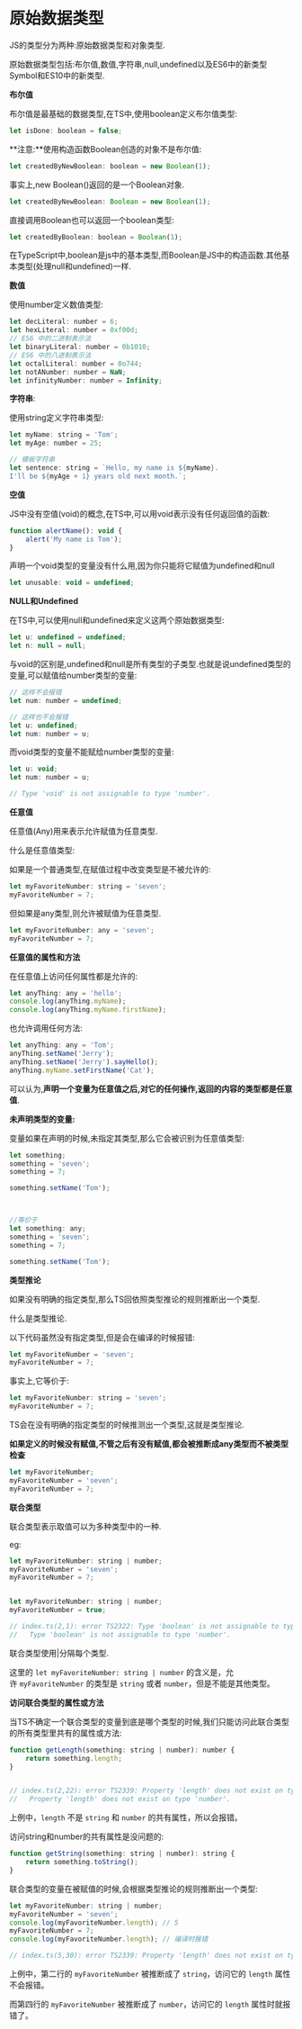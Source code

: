 # 原始数据类型

JS的类型分为两种:原始数据类型和对象类型.

原始数据类型包括:布尔值,数值,字符串,null,undefined以及ES6中的新类型Symbol和ES10中的新类型.

**布尔值**

布尔值是最基础的数据类型,在TS中,使用boolean定义布尔值类型:

```js
let isDone: boolean = false;
```

**注意:**使用构造函数Boolean创造的对象不是布尔值:

```js
let createdByNewBoolean: boolean = new Boolean(1);
```

事实上,new Boolean()返回的是一个Boolean对象.

```js
let createdByNewBoolean: Boolean = new Boolean(1);
```

直接调用Boolean也可以返回一个boolean类型:

```js
let createdByBoolean: boolean = Boolean(1);
```

在TypeScript中,boolean是js中的基本类型,而Boolean是JS中的构造函数.其他基本类型(处理null和undefined)一样.

**数值**

使用number定义数值类型:

```js
let decLiteral: number = 6;
let hexLiteral: number = 0xf00d;
// ES6 中的二进制表示法
let binaryLiteral: number = 0b1010;
// ES6 中的八进制表示法
let octalLiteral: number = 0o744;
let notANumber: number = NaN;
let infinityNumber: number = Infinity;
```

**字符串**:

使用string定义字符串类型:

```js
let myName: string = 'Tom';
let myAge: number = 25;

// 模板字符串
let sentence: string = `Hello, my name is ${myName}.
I'll be ${myAge + 1} years old next month.`;
```

**空值**

JS中没有空值(void)的概念,在TS中,可以用void表示没有任何返回值的函数:

```js
function alertName(): void {
    alert('My name is Tom');
}
```

声明一个void类型的变量没有什么用,因为你只能将它赋值为undefined和null 

```js
let unusable: void = undefined;
```

**NULL和Undefined**

在TS中,可以使用null和undefined来定义这两个原始数据类型:

```js
let u: undefined = undefined;
let n: null = null;
```

与void的区别是,undefined和null是所有类型的子类型.也就是说undefined类型的变量,可以赋值给number类型的变量:

```js
// 这样不会报错
let num: number = undefined;

// 这样也不会报错
let u: undefined;
let num: number = u;
```

而void类型的变量不能赋给number类型的变量:

```js
let u: void;
let num: number = u;

// Type 'void' is not assignable to type 'number'.
```

**任意值**

任意值(Any)用来表示允许赋值为任意类型.

什么是任意值类型:

如果是一个普通类型,在赋值过程中改变类型是不被允许的:

```js
let myFavoriteNumber: string = 'seven';
myFavoriteNumber = 7;
```

但如果是any类型,则允许被赋值为任意类型.

```js
let myFavoriteNumber: any = 'seven';
myFavoriteNumber = 7;
```

**任意值的属性和方法**

在任意值上访问任何属性都是允许的:

```js
let anyThing: any = 'hello';
console.log(anyThing.myName);
console.log(anyThing.myName.firstName);
```

也允许调用任何方法:

```js
let anyThing: any = 'Tom';
anyThing.setName('Jerry');
anyThing.setName('Jerry').sayHello();
anyThing.myName.setFirstName('Cat');
```

可以认为,**声明一个变量为任意值之后,对它的任何操作,返回的内容的类型都是任意值**.

**未声明类型的变量:**

变量如果在声明的时候,未指定其类型,那么它会被识别为任意值类型:

```js
let something;
something = 'seven';
something = 7;

something.setName('Tom');



//等价于
let something: any;
something = 'seven';
something = 7;

something.setName('Tom');

```

**类型推论**

如果没有明确的指定类型,那么TS回依照类型推论的规则推断出一个类型.

什么是类型推论.

以下代码虽然没有指定类型,但是会在编译的时候报错:

```js
let myFavoriteNumber = 'seven';
myFavoriteNumber = 7;
```

事实上,它等价于:

```js
let myFavoriteNumber: string = 'seven';
myFavoriteNumber = 7;
```

TS会在没有明确的指定类型的时候推测出一个类型,这就是类型推论.

**如果定义的时候没有赋值,不管之后有没有赋值,都会被推断成any类型而不被类型检查**

```js
let myFavoriteNumber;
myFavoriteNumber = 'seven';
myFavoriteNumber = 7;
```

**联合类型**

联合类型表示取值可以为多种类型中的一种.

eg:

```js
let myFavoriteNumber: string | number;
myFavoriteNumber = 'seven';
myFavoriteNumber = 7;


let myFavoriteNumber: string | number;
myFavoriteNumber = true;

// index.ts(2,1): error TS2322: Type 'boolean' is not assignable to type 'string | number'.
//   Type 'boolean' is not assignable to type 'number'.
```

联合类型使用|分隔每个类型.

这里的 `let myFavoriteNumber: string | number` 的含义是，允许 `myFavoriteNumber` 的类型是 `string` 或者 `number`，但是不能是其他类型。 

**访问联合类型的属性或方法**

当TS不确定一个联合类型的变量到底是哪个类型的时候,我们只能访问此联合类型的所有类型里共有的属性或方法:

```js
function getLength(something: string | number): number {
    return something.length;
}


// index.ts(2,22): error TS2339: Property 'length' does not exist on type 'string | number'.
//   Property 'length' does not exist on type 'number'.
```

上例中，`length` 不是 `string` 和 `number` 的共有属性，所以会报错。 

访问string和number的共有属性是没问题的:

```js
function getString(something: string | number): string {
    return something.toString();
}
```

联合类型的变量在被赋值的时候,会根据类型推论的规则推断出一个类型:

```js
let myFavoriteNumber: string | number;
myFavoriteNumber = 'seven';
console.log(myFavoriteNumber.length); // 5
myFavoriteNumber = 7;
console.log(myFavoriteNumber.length); // 编译时报错

// index.ts(5,30): error TS2339: Property 'length' does not exist on type 'number'.
```

上例中，第二行的 `myFavoriteNumber` 被推断成了 `string`，访问它的 `length` 属性不会报错。

而第四行的 `myFavoriteNumber` 被推断成了 `number`，访问它的 `length` 属性时就报错了。